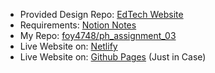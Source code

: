 - Provided Design Repo: [EdTech Website](https://github.com/ProgrammingHero1/edTech-website)
- Requirements: [Notion Notes](https://screeching-plough-4fd.notion.site/Assignment-3-64612aee090f48bc92c4f833a6613a81)
- My Repo: [foy4748/ph\_assignment\_03](https://github.com/foy4748/ph_assignment_03)
- Live Website on: [Netlify](https://p-hero-foy4748-assignment-03.netlify.app/)
- Live Website on: [Github Pages](https://foy4748.github.io/ph_assignment_03/index.html) (Just in Case)
